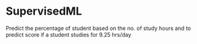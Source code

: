 # SupervisedML
Predict the percentage of student based on the no. of study hours and to predict score if a student studies for 9.25 hrs/day
